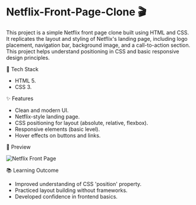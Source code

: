 # Netflix-Front-Page-Clone 🎬

This project is a simple Netflix front page clone built using HTML and CSS. It replicates the layout and styling of Netflix's landing page, including logo placement, navigation bar, background image, and a call-to-action section. This project helps understand positioning in CSS and basic responsive design principles.

🔧 Tech Stack

- HTML 5.
- CSS 3.

✨ Features

- Clean and modern UI.
- Netflix-style landing page.
- CSS positioning for layout (absolute, relative, flexbox).
- Responsive elements (basic level).
- Hover effects on buttons and links.

📸 Preview

![Netflix Front Page](https://github.com/user-attachments/assets/b4e29052-4e80-41d9-b548-3d0e1ac7fb2a)

📚 Learning Outcome

- Improved understanding of CSS 'position' property.
- Practiced layout building without frameworks.
- Developed confidence in frontend basics.
